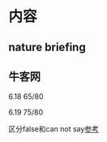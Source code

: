# 内容
## nature briefing

## 牛客网
6.18 65/80

6.19 75/80

区分false和can not say[参考](https://www.zhihu.com/question/23432728)
